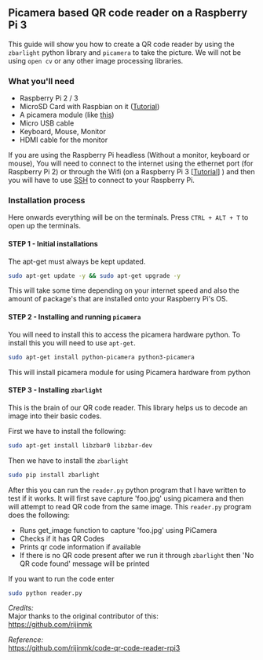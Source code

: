 ## Picamera based QR code reader on a Raspberry Pi 3

This guide will show you how to create a QR code reader by using the `zbarlight` python library and `picamera` to take the picture. We will not be using `open cv` or any other image processing libraries. 

### What you'll need

* Raspberry Pi 2 / 3
* MicroSD Card with Raspbian on it ([Tutorial](https://github.com/rijinmk/guide-to-install-any-os-terminal-rpi3))
* A picamera module (like [this](https://www.raspberrypi.org/products/camera-module-v2/))
* Micro USB cable
* Keyboard, Mouse, Monitor
* HDMI cable for the monitor

If you are using the Raspberry Pi headless (Without a monitor, keyboard or mouse), You will need to connect to the internet using the ethernet port (for Raspberry Pi 2) or through the Wifi (on a Raspberry Pi 3 [[Tutorial](https://github.com/rijinmk/guide-to-wifi-terminal-rpi3)] ) and then you will have to use [SSH](https://github.com/rijinmk/guide-to-ssh-rpi3) to connect to your Raspberry Pi. 

### Installation process 

Here onwards everything will be on the terminals. Press `CTRL + ALT + T` to open up the terminals. 

#### STEP 1 - Initial installations

 The apt-get must always be kept updated. 

```bash 
sudo apt-get update -y && sudo apt-get upgrade -y
```

This will take some time depending on your internet speed and also the amount of package's that are installed onto your Raspberry Pi's OS.

#### STEP 2 - Installing and running `picamera` 

You will need to install this to access the picamera hardware python. To install this you will need to use `apt-get`. 

```bash
sudo apt-get install python-picamera python3-picamera
```

This will install picamera module for using Picamera hardware from python

 

#### STEP 3 - Installing `zbarlight`

This is the brain of our QR code reader. This library helps us to decode an image into their basic codes. 

First we have to install the following: 

```bash
sudo apt-get install libzbar0 libzbar-dev
```

Then we have to install the `zbarlight`

```bash 
sudo pip install zbarlight
```

After this you can run the `reader.py` python program that I have written to test if it works. It will first save capture 'foo.jpg' using picamera and then will attempt to read QR code from the same image.
This `reader.py` program does the following: 

* Runs get_image function to capture 'foo.jpg' using PiCamera
* Checks if it has QR Codes 
* Prints qr code information if available
* If there is no QR code present after we run it through `zbarlight` then 'No QR code found' message will be printed 


If you want to run the code enter

```bash
sudo python reader.py
```

*Credits:*  
Major thanks to the original contributor of this:  
https://github.com/rijinmk

*Reference:*  
https://github.com/rijinmk/code-qr-code-reader-rpi3



